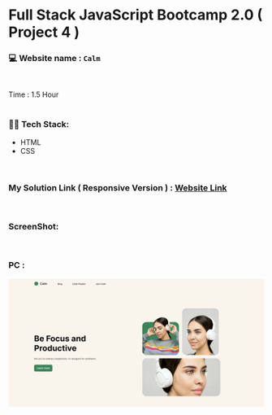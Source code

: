 # Full Stack JavaScript Bootcamp 2.0 ( Project 4 )
### 💻 Website name : `Calm`
<br>

Time : 1.5 Hour
<br>
<br>

### 👨‍💻 Tech Stack:
* HTML
* CSS
<br>

### My Solution Link ( Responsive Version ) : <a href="https://bespoke-semolina-661e44.netlify.app/" target="_blank"> Website Link</a>
<br>

### ScreenShot:
<br>


### PC :
<img src="./output.png" alt="Employee data" title="Employee Data title">
